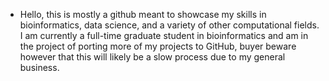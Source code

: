 - Hello, this is mostly a github meant to showcase my skills in bioinformatics, data science, and a variety of other computational fields. I am currently a full-time graduate student in bioinformatics and am in the project of porting more of my projects to GitHub, buyer beware however that this will likely be a slow process due to my general business.
